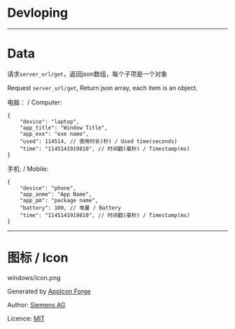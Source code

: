 # Devloping

---

# Data

请求`server_url/get`，返回json数组，每个子项是一个对象

Request `server_url/get`, Return json array, each item is an object.

电脑： / Computer:

```jsonc
{
    "device": "laptop",
    "app_title": "Window Title",
    "app_exe": "exe name",
    "used": 114514, // 使用时长(秒) / Used time(seconds)
    "time": "1145141919810", // 时间戳(毫秒) / Timestamp(ms)
}
```

手机: / Mobile:

```jsonc
{
    "device": "phone",
    "app_anme": "App Name",
    "app_pm": "package name",
    "battery": 100, // 电量 / Battery
    "time": "1145141919810", // 时间戳(毫秒) / Timestamp(ms)
}
```

---

# 图标 / Icon

windows/icon.png

Generated by [AppIcon Forge](https://zhangyu1818.github.io/appicon-forge/)

Author: [Siemens AG](https://github.com/siemens/ix-icons)

Licence: [MIT](https://github.com/siemens/ix-icons/blob/main/LICENSE.md)